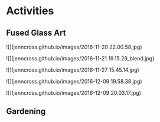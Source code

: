 # [](#header-1)Activities

## [](#header-2)Fused Glass Art

![](jenncross.github.io/images/2016-11-20 22.00.58.jpg)

![](jenncross.github.io/images/2016-11-21 19.15.29_blend.jpg)

![](jenncross.github.io/images/2016-11-27 15.45.14.jpg)

![](jenncross.github.io/images/2016-12-09 19.58.38.jpg)

![](jenncross.github.io/images/2016-12-09 20.03.17.jpg)

## [](#header-2)Gardening

